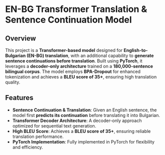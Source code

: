 # EN-BG Transformer Translation & Sentence Continuation Model

## Overview
This project is a **Transformer-based model** designed for **English-to-Bulgarian (EN-BG) translation**, with an additional capability to **generate sentence continuations before translation**. Built using **PyTorch**, it leverages a **decoder-only architecture** trained on a **180,000-sentence bilingual corpus**. The model employs **BPA-Dropout** for enhanced tokenization and achieves a **BLEU score of 35+**, ensuring high translation quality.

## Features
- **Sentence Continuation & Translation**: Given an English sentence, the model first **predicts its continuation** before translating it into Bulgarian.
- **Transformer Decoder Architecture**: A decoder-only approach optimized for sequential text generation.
- **High BLEU Score**: Achieves a **BLEU score of 35+**, ensuring reliable translation performance.
- **PyTorch Implementation**: Fully implemented in PyTorch for flexibility and efficiency.
